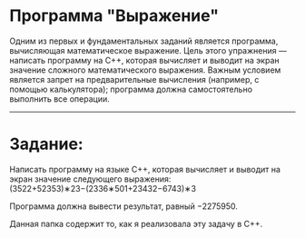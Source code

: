 ﻿# Программа "Выражение"

Одним из первых и фундаментальных заданий является программа, вычисляющая математическое выражение. Цель этого упражнения — написать программу на C++, которая вычисляет и выводит на экран значение сложного математического выражения. Важным условием является запрет на предварительные вычисления (например, с помощью калькулятора); программа должна самостоятельно выполнить все операции.  

----------

# Задание:  

Написать программу на языке C++, которая вычисляет и выводит на экран значение следующего выражения:  
(3522+52353)∗23−(2336∗501+23432−6743)∗3  

Программа должна вывести результат, равный −2275950.  

Данная папка содержит то, как я реализовала эту задачу в C++. 